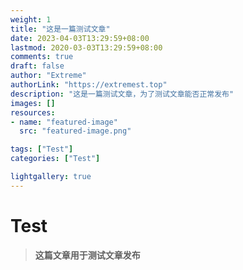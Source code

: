 ```yaml
---
weight: 1
title: "这是一篇测试文章"
date: 2023-04-03T13:29:59+08:00
lastmod: 2020-03-03T13:29:59+08:00
comments: true
draft: false
author: "Extreme"
authorLink: "https://extremest.top"
description: "这是一篇测试文章，为了测试文章能否正常发布"
images: []
resources:
- name: "featured-image"
  src: "featured-image.png"

tags: ["Test"]
categories: ["Test"]

lightgallery: true
---
```


# Test

> **这篇文章用于测试文章发布** 